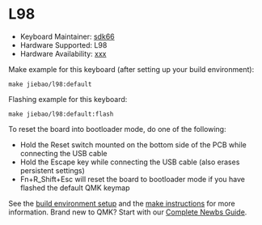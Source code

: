 # L98

* Keyboard Maintainer: [sdk66](https://github.com/sdk66)
* Hardware Supported: L98
* Hardware Availability: [xxx](http://www.xxx.com)

Make example for this keyboard (after setting up your build environment):

    make jiebao/l98:default
        
Flashing example for this keyboard:

    make jiebao/l98:default:flash

To reset the board into bootloader mode, do one of the following:

* Hold the Reset switch mounted on the bottom side of the PCB while connecting the USB cable
* Hold the Escape key while connecting the USB cable (also erases persistent settings)
* Fn+R_Shift+Esc will reset the board to bootloader mode if you have flashed the default QMK keymap

See the [build environment setup](https://docs.qmk.fm/#/getting_started_build_tools) and the [make instructions](https://docs.qmk.fm/#/getting_started_make_guide) for more information. Brand new to QMK? Start with our [Complete Newbs Guide](https://docs.qmk.fm/#/newbs).

